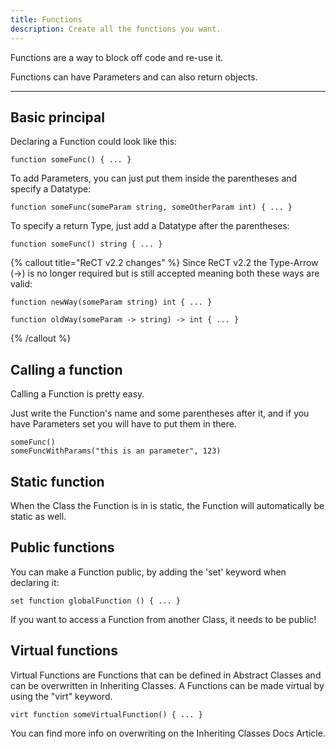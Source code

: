 ```yaml
---
title: Functions
description: Create all the functions you want.
---
```


Functions are a way to block off code and re-use it.

Functions can have Parameters and can also return objects.

---

## Basic principal

Declaring a Function could look like this:

```
function someFunc() { ... }
```

To add Parameters, you can just put them inside the parentheses and specify a Datatype:

```
function someFunc(someParam string, someOtherParam int) { ... }
```

To specify a return Type, just add a Datatype after the parentheses:

```
function someFunc() string { ... }
```

{% callout title="ReCT v2.2 changes" %}
Since ReCT v2.2 the Type-Arrow (->) is no longer required but is still accepted meaning both these ways are valid:

```
function newWay(someParam string) int { ... }
```

```
function oldWay(someParam -> string) -> int { ... }
```

{% /callout %}

## Calling a function

Calling a Function is pretty easy.

Just write the Function's name and some parentheses after it, and if you have Parameters set you will have to put them in there.

```
someFunc()
someFuncWithParams("this is an parameter", 123)
```

## Static function

When the Class the Function is in is static, the Function will automatically be static as well.

## Public functions

You can make a Function public, by adding the 'set' keyword when declaring it:

```
set function globalFunction () { ... }
```

If you want to access a Function from another Class, it needs to be public!

## Virtual functions

Virtual Functions are Functions that can be defined in Abstract Classes and can be overwritten in Inheriting Classes.
A Functions can be made virtual by using the "virt" keyword.

```
virt function someVirtualFunction() { ... }
```

You can find more info on overwriting on the Inheriting Classes Docs Article.